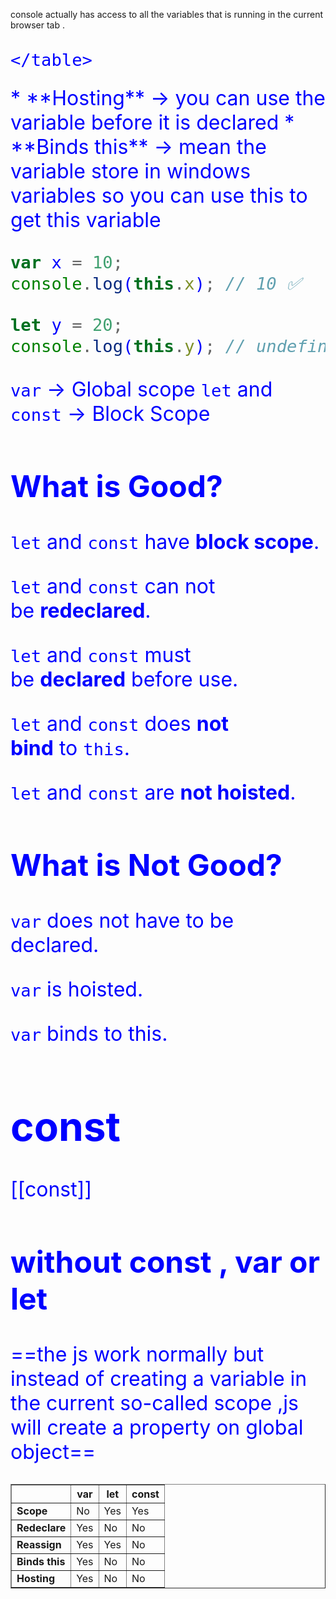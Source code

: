 
console  actually has access to all the variables that is running in the current browser tab .
<font size="6 " color ="blue">
	<table border="1">
		<th>    </th> <th>var</th> <th>let</th> <th>const </th>
		<tr><td><b>Scope</b></td><td>No</td> <td>Yes</td> <td>Yes</td></tr>
		<tr><td><b>Redeclare</b></td><td>Yes</td> <td>No</td> <td>No</td></tr>
		<tr><td><b>Reassign</b></td><td>Yes</td> <td>Yes</td> <td>No</td></tr>
		<tr><td><b>Binds this</b></td><td>Yes</td> <td>No</td> <td>No</td></tr>
		<tr><td><b>Hosting</b></td><td>Yes</td> <td>No</td> <td>No</td></tr>
		
	
	</table>
</font>
*  **Hosting** -> you can use the variable before it is declared
*  **Binds this** -> mean the variable store in windows variables so you can use this to get this variable 

```js
var x = 10;
console.log(this.x); // 10 ✅ 
```


```js
let y = 20;
console.log(this.y); // undefined ❌
```



`var` -> Global scope
`let` and `const` -> Block Scope

## What is Good?

`let` and `const` have **block scope**.

`let` and `const` can not be **redeclared**.

`let` and `const` must be **declared** before use.

`let` and `const` does **not bind** to `this`.

`let` and `const` are **not hoisted**.

## What is Not Good?

`var` does not have to be declared.

`var` is hoisted.

`var` binds to this.


# const
[[const]]


## without const , var or let

==the js work normally but instead of creating a variable in the current so-called scope ,js will create a property on global object==